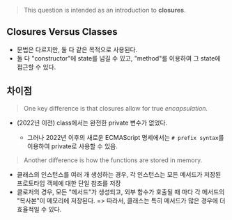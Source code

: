 > This question is intended as an introduction to **closures**.

## Closures Versus Classes

- 문법은 다르지만, 둘 다 같은 목적으로 사용된다.
- 둘 다 "constructor"에 state를 넘길 수 있고, "method"를 이용하여 그 state에 접근할 수 있다.

## 차이점

> One key difference is that closures allow for true _encapsulation._

- (2022년 이전) class에서는 완전한 private 변수가 없었다.

  - 그러나 2022년 이후의 새로운 ECMAScript 명세에서는 `# prefix syntax`를 이용하여 private로 사용할 수 있음.

> Another difference is how the functions are stored in memory.

- 클래스의 인스턴스를 여러 개 생성하는 경우, 각 인스턴스는 모든 메서드가 저장된 프로토타입 객체에 대한 단일 참조를 저장
- 클로저의 경우, 모든 "메서드"가 생성되고, 외부 함수가 호출될 때 마다 각 메서드의 "복사본"이 메모리에 저장된다.
  => 따라서, 클래스는 특히 메서드가 많은 경우에 더 효율적일 수 있다.
